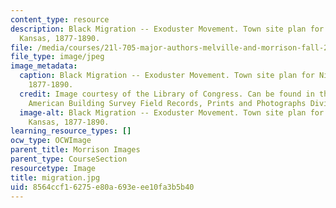 ```yaml
---
content_type: resource
description: Black Migration -- Exoduster Movement. Town site plan for Nicodemus,
  Kansas, 1877-1890.
file: /media/courses/21l-705-major-authors-melville-and-morrison-fall-2003/8564ccf16275e80a693eee10fa3b5b40_migration.jpg
file_type: image/jpeg
image_metadata:
  caption: Black Migration -- Exoduster Movement. Town site plan for Nicodemus, Kansas,
    1877-1890.
  credit: Image courtesy of the Library of Congress. Can be found in the Historic
    American Building Survey Field Records, Prints and Photographs Division (109).
  image-alt: Black Migration -- Exoduster Movement. Town site plan for Nicodemus,
    Kansas, 1877-1890.
learning_resource_types: []
ocw_type: OCWImage
parent_title: Morrison Images
parent_type: CourseSection
resourcetype: Image
title: migration.jpg
uid: 8564ccf1-6275-e80a-693e-ee10fa3b5b40
---
```

